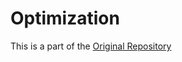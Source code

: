 # Optimization

This is a part of the [Original Repository](https://github.com/gadepall/school/tree/master/ncert/optimization)
